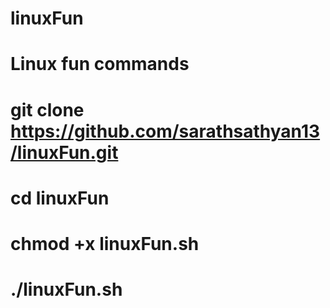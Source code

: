 # linuxFun
# Linux fun commands
# git clone https://github.com/sarathsathyan13/linuxFun.git
# cd linuxFun
# chmod +x linuxFun.sh
# ./linuxFun.sh

